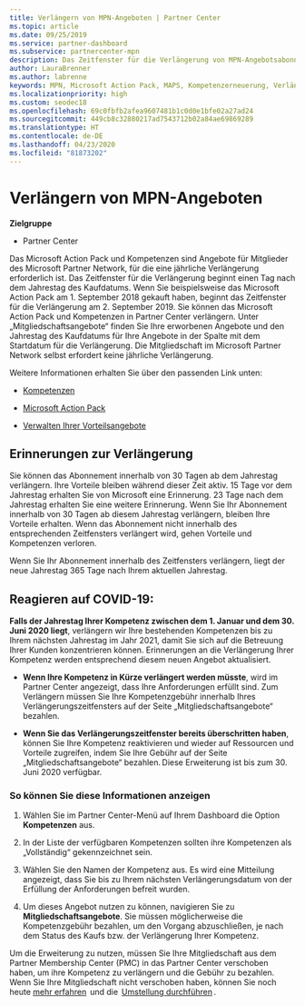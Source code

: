 ```yaml
---
title: Verlängern von MPN-Angeboten | Partner Center
ms.topic: article
ms.date: 09/25/2019
ms.service: partner-dashboard
ms.subservice: partnercenter-mpn
description: Das Zeitfenster für die Verlängerung von MPN-Angebotsabonnements beginnt einen Tag nach dem Jahrestag des Kaufdatums.
author: LauraBrenner
ms.author: labrenne
keywords: MPN, Microsoft Action Pack, MAPS, Kompetenzerneuerung, Verlängerungsdatum
ms.localizationpriority: high
ms.custom: seodec18
ms.openlocfilehash: 69c0fbfb2afea9607481b1c0d0e1bfe02a27ad24
ms.sourcegitcommit: 449cb8c32880217ad7543712b02a84ae69869289
ms.translationtype: HT
ms.contentlocale: de-DE
ms.lasthandoff: 04/23/2020
ms.locfileid: "81873202"
---
```

# <a name="renew-your-mpn-offers"></a>Verlängern von MPN-Angeboten

**Zielgruppe**

- Partner Center

Das Microsoft Action Pack und Kompetenzen sind Angebote für Mitglieder des Microsoft Partner Network, für die eine jährliche Verlängerung erforderlich ist. Das Zeitfenster für die Verlängerung beginnt einen Tag nach dem Jahrestag des Kaufdatums. Wenn Sie beispielsweise das Microsoft Action Pack am 1. September 2018 gekauft haben, beginnt das Zeitfenster für die Verlängerung am 2. September 2019. Sie können das Microsoft Action Pack und Kompetenzen in Partner Center verlängern. Unter „Mitgliedschaftsangebote“ finden Sie Ihre erworbenen Angebote und den Jahrestag des Kaufdatums für Ihre Angebote in der Spalte mit dem Startdatum für die Verlängerung. Die Mitgliedschaft im Microsoft Partner Network selbst erfordert keine jährliche Verlängerung. 

Weitere Informationen erhalten Sie über den passenden Link unten: 

-    [Kompetenzen](learn-about-competencies.md)
    
-    [Microsoft Action Pack](mpn-get-action-pack.md)

-    [Verwalten Ihrer Vorteilsangebote](manage-your-partner-network-benefits.md)

## <a name="renewal-reminders"></a>Erinnerungen zur Verlängerung 

Sie können das Abonnement innerhalb von 30 Tagen ab dem Jahrestag verlängern. Ihre Vorteile bleiben während dieser Zeit aktiv. 15 Tage vor dem Jahrestag erhalten Sie von Microsoft eine Erinnerung. 23 Tage nach dem Jahrestag erhalten Sie eine weitere Erinnerung. Wenn Sie Ihr Abonnement innerhalb von 30 Tagen ab diesem Jahrestag verlängern, bleiben Ihre Vorteile erhalten. Wenn das Abonnement nicht innerhalb des entsprechenden Zeitfensters verlängert wird, gehen Vorteile und Kompetenzen verloren. 

Wenn Sie Ihr Abonnement innerhalb des Zeitfensters verlängern, liegt der neue Jahrestag 365 Tage nach Ihrem aktuellen Jahrestag. 

## <a name="responding-to-covid-19"></a>Reagieren auf COVID-19: 

**Falls der Jahrestag Ihrer Kompetenz zwischen dem 1. Januar und dem 30. Juni 2020 liegt**, verlängern wir Ihre bestehenden Kompetenzen bis zu Ihrem nächsten Jahrestag im Jahr 2021, damit Sie sich auf die Betreuung Ihrer Kunden konzentrieren können. Erinnerungen an die Verlängerung Ihrer Kompetenz werden entsprechend diesem neuen Angebot aktualisiert. 

-    **Wenn Ihre Kompetenz in Kürze verlängert werden müsste**, wird im Partner Center angezeigt, dass Ihre Anforderungen erfüllt sind. Zum Verlängern müssen Sie Ihre Kompetenzgebühr innerhalb Ihres Verlängerungszeitfensters auf der Seite „Mitgliedschaftsangebote“ bezahlen. 

-    **Wenn Sie das Verlängerungszeitfenster bereits überschritten haben**, können Sie Ihre Kompetenz reaktivieren und wieder auf Ressourcen und Vorteile zugreifen, indem Sie Ihre Gebühr auf der Seite „Mitgliedschaftsangebote“ bezahlen. Diese Erweiterung ist bis zum 30. Juni 2020 verfügbar.   

### <a name="how-to-view-this-information"></a>So können Sie diese Informationen anzeigen

1.    Wählen Sie im Partner Center-Menü auf Ihrem Dashboard die Option **Kompetenzen** aus.  

2.    In der Liste der verfügbaren Kompetenzen sollten ihre Kompetenzen als „Vollständig“ gekennzeichnet sein.  

3.    Wählen Sie den Namen der Kompetenz aus. Es wird eine Mitteilung angezeigt, dass Sie bis zu Ihrem nächsten Verlängerungsdatum von der Erfüllung der Anforderungen befreit wurden.   

4.    Um dieses Angebot nutzen zu können, navigieren Sie zu **Mitgliedschaftsangebote**. Sie müssen möglicherweise die Kompetenzgebühr bezahlen, um den Vorgang abzuschließen, je nach dem Status des Kaufs bzw. der Verlängerung Ihrer Kompetenz. 

Um die Erweiterung zu nutzen, müssen Sie Ihre Mitgliedschaft aus dem Partner Membership Center (PMC) in das Partner Center verschoben haben, um ihre Kompetenz zu verlängern und die Gebühr zu bezahlen. Wenn Sie Ihre Mitgliedschaft nicht verschoben haben, können Sie noch heute [mehr erfahren](prepare-pmc-pc-migration.md)  und die  [Umstellung durchführen](https://partners.microsoft.com/partnerprogram/Welcome.aspx) .  
